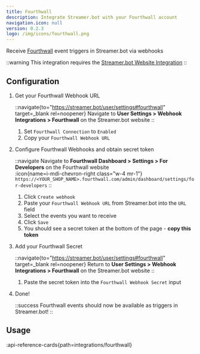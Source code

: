 ```yaml
---
title: Fourthwall
description: Integrate Streamer.bot with your Fourthwall account
navigation.icon: null
version: 0.2.3
logo: /img/icons/fourthwall.png
---
```


Receive [Fourthwall](https://fourthwall.com) event triggers in Streamer.bot via webhooks

::warning
This integration requires the [Streamer.bot Website Integration](/guide/integrations/streamerbot)
::

## Configuration

1. Get your Fourthwall Webhook URL

    ::navigate{to="https://streamer.bot/user/settings#fourthwall" target=_blank rel=noopener}
    Navigate to **User Settings > Webhook Integrations > Fourthwall** on the Streamer.bot website
    ::

    1. Set `Fourthwall Connection` to `Enabled`
    2. Copy your `Fourthwall Webhook URL`

2. Configure Fourthwall Webhooks and obtain secret token

    ::navigate
    Navigate to **Fourthwall Dashboard > Settings > For Developers** on the Fourthwall website<br/>
    :icon{name=i-mdi-chevron-right class="w-4 mr-1"} `https://<YOUR_SHOP_NAME>.fourthwall.com/admin/dashboard/settings/for-developers`
    ::

    1. Click `Create webhook`
    2. Paste your `Fourthwall Webhook URL` from Streamer.bot into the `URL` field
    3. Select the events you want to receive
    4. Click `Save`
    5. You should see a secret token at the bottom of the page - **copy this token**

3. Add your Fourthwall Secret

    ::navigate{to="https://streamer.bot/user/settings#fourthwall" target=_blank rel=noopener}
    Return to **User Settings > Webhook Integrations > Fourthwall** on the Streamer.bot website
    ::

    1. Paste the secret token into the `Fourthwall Webhook Secret` input

4. Done!

    ::success
    Fourthwall events should now be available as triggers in Streamer.bot!
    ::

## Usage
:api-reference-cards{path=integrations/fourthwall}